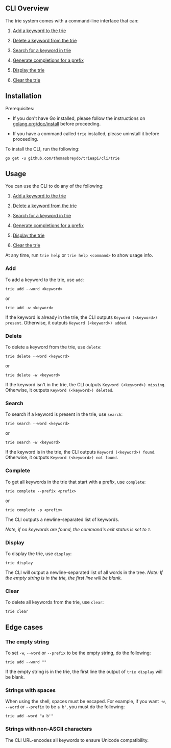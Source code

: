 ## CLI Overview

The trie system comes with a command-line interface that can:

1. [Add a keyword to the trie](#add)

2. [Delete a keyword from the trie](#delete)

3. [Search for a keyword in trie](#search)

4. [Generate completions for a prefix](#complete)

5. [Display the trie](#display)

6. [Clear the trie](#clear)

## Installation

Prerequisites:

- If you don't have Go installed, please follow the instructions on [golang.org/doc/install](https://golang.org/doc/install) before proceeding.

- If you have a command called `trie` installed, please uninstall it before proceeding.

To install the CLI, run the following:

```text
go get -u github.com/thomasbreydo/trieapi/cli/trie
```

## Usage

You can use the CLI to do any of the following:

1. [Add a keyword to the trie](#add)

2. [Delete a keyword from the trie](#delete)

3. [Search for a keyword in trie](#search)

4. [Generate completions for a prefix](#complete)

5. [Display the trie](#display)

6. [Clear the trie](#clear)

At any time, run `trie help` or `trie help <command>` to show usage info.

### Add

To add a keyword to the trie, use `add`:

```text
trie add --word <keyword>
```

or

```text
trie add -w <keyword>
```

If the keyword is already in the trie, the CLI outputs `Keyword (<keyword>) present`. 
Otherwise, it outputs `Keyword (<keyword>) added`.

### Delete

To delete a keyword from the trie, use `delete`:

```text
trie delete --word <keyword>
```

or

```text
trie delete -w <keyword>
```

If the keyword isn't in the trie, the CLI outputs `Keyword (<keyword>) missing`.
Otherwise, it outputs `Keyword (<keyword>) deleted`.

### Search

To search if a keyword is present in the trie, use `search`:

```text
trie search --word <keyword>
```

or

```text
trie search -w <keyword>
```

If the keyword is in the trie, the CLI outputs `Keyword (<keyword>) found`. Otherwise, 
it outputs `Keyword (<keyword>) not found`.

### Complete

To get all keywords in the trie that start with a prefix, use `complete`:

```text
trie complete --prefix <prefix>
```

or

```text
trie complete -p <prefix>
```

The CLI outputs a newline-separated list of keywords.

_Note, if no keywords are found, the command's exit status is set to `1`._

### Display

To display the trie, use `display`:

```text
trie display
```
The CLI will output a newline-separated list of all words in the tree. _Note: If
the empty string is in the trie, the first line will be blank._


### Clear

To delete all keywords from the trie, use `clear`:

```text
trie clear
```

## Edge cases

### The empty string

To set `-w`, `--word` or `--prefix` to be the empty string, do the following:

```text
trie add --word ""
```

If the empty string is in the trie, the first line the output of
`trie display` will be blank.

### Strings with spaces

When using the shell, spaces must be escaped. For example, 
if you want `-w`, `--word` or `--prefix` to be `a b'`, you must
do the following:

```text
trie add -word "a b'"
```

### Strings with non-ASCII characters

The CLI URL-encodes all keywords to ensure Unicode compatibility.